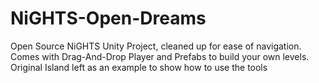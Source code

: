# NiGHTS-Open-Dreams
Open Source NiGHTS Unity Project, cleaned up for ease of navigation.
Comes with Drag-And-Drop Player and Prefabs to build your own levels.
Original Island left as an example to show how to use the tools
